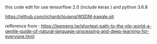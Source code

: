 this code edit for use tensorflow 2.0 (include keras ) and python 3.6.8

https://github.com/richardchiujang/WSDM-kaggle.git

refference from :
https://leemeng.tw/shortest-path-to-the-nlp-world-a-gentle-guide-of-natural-language-processing-and-deep-learning-for-everyone.html
